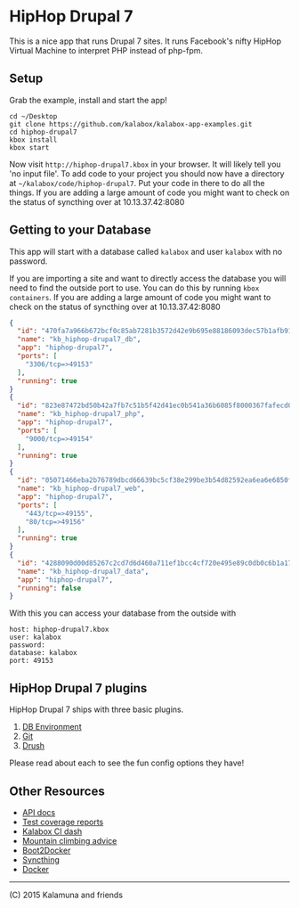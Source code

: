 HipHop Drupal 7
===================

This is a nice app that runs Drupal 7 sites. It runs Facebook's nifty HipHop Virtual Machine to interpret PHP instead of php-fpm.

## Setup

Grab the example, install and start the app!

```
cd ~/Desktop
git clone https://github.com/kalabox/kalabox-app-examples.git
cd hiphop-drupal7
kbox install
kbox start
```

Now visit `http://hiphop-drupal7.kbox` in your browser. It will likely tell you 'no input file'. To add code to your project you should now have a directory at `~/kalabox/code/hiphop-drupal7`. Put your code in there to do all the things. If you are adding a large amount of code you might want to check on the status of syncthing over at 10.13.37.42:8080

## Getting to your Database

This app will start with a database called `kalabox` and user `kalabox` with no password.

If you are importing a site and want to directly access the database you will need to find the outside port to use. You can do this by running `kbox containers`. If you are adding a large amount of code you might want to check on the status of syncthing over at 10.13.37.42:8080

```json
{
  "id": "470fa7a966b672bcf0c85ab7281b3572d42e9b695e88186093dec57b1afb91c5",
  "name": "kb_hiphop-drupal7_db",
  "app": "hiphop-drupal7",
  "ports": [
    "3306/tcp=>49153"
  ],
  "running": true
}
{
  "id": "823e87472bd50b42a7fb7c51b5f42d41ec0b541a36b6085f8000367fafecd02f",
  "name": "kb_hiphop-drupal7_php",
  "app": "hiphop-drupal7",
  "ports": [
    "9000/tcp=>49154"
  ],
  "running": true
}
{
  "id": "05071466eba2b76789dbcd66639bc5cf38e299be3b54d82592ea6ea6e6850fbd",
  "name": "kb_hiphop-drupal7_web",
  "app": "hiphop-drupal7",
  "ports": [
    "443/tcp=>49155",
    "80/tcp=>49156"
  ],
  "running": true
}
{
  "id": "4288090d00d85267c2cd7d6d460a711ef1bcc4cf720e495e89c0db0c6b1a1753",
  "name": "kb_hiphop-drupal7_data",
  "app": "hiphop-drupal7",
  "running": false
}
```

With this you can access your database from the outside with

```
host: hiphop-drupal7.kbox
user: kalabox
password:
database: kalabox
port: 49153
```

## HipHop Drupal 7 plugins

HipHop Drupal 7 ships with three basic plugins. 

1. [DB Environment](https://github.com/kalabox/kalabox-plugin-dbenv)
2. [Git](https://github.com/kalabox/kalabox-plugin-git)
3. [Drush](https://github.com/kalabox/kalabox-plugin-drush)

Please read about each to see the fun config options they have!

## Other Resources

* [API docs](http://api.kalabox.me/)
* [Test coverage reports](http://coverage.kalabox.me/)
* [Kalabox CI dash](http://ci.kalabox.me/)
* [Mountain climbing advice](https://www.youtube.com/watch?v=tkBVDh7my9Q)
* [Boot2Docker](https://github.com/boot2docker/boot2docker)
* [Syncthing](https://github.com/syncthing/syncthing)
* [Docker](https://github.com/docker/docker)

-------------------------------------------------------------------------------------
(C) 2015 Kalamuna and friends

